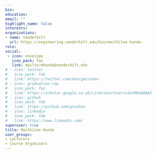 ```yaml
---
bio: 
education:
email: ""
highlight_name: false
interests:
organizations:
- name: Vanderbilt
  url: https://engineering.vanderbilt.edu/bio/maithilee-kunda-
role: 
social:
 - icon: envelope
   icon_pack: fas
   link: mailto:mkunda@vanderbilt.edu
# - icon: twitter
#   icon_pack: fab
#   link: https://twitter.com/GeorgeCushen
# - icon: graduation-cap
#   icon_pack: fas
#   link: https://scholar.google.co.uk/citations?user=sIwtMXoAAAAJ
# - icon: github
#   icon_pack: fab
#   link: https://github.com/gcushen
# - icon: linkedin
#   icon_pack: fab
#   link: https://www.linkedin.com/
superuser: true
title: Maithilee Kunda
user_groups:
- Lecturers
- Course Organisers
---
```



